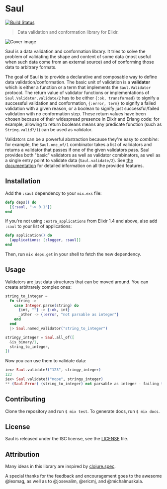 # Saul

[![Build Status](https://travis-ci.org/whatyouhide/saul.svg?branch=master)](https://travis-ci.org/whatyouhide/saul)

> Data validation and conformation library for Elixir.

![Cover image](http://i.imgur.com/9DXjXjA.jpg)

Saul is a data validation and conformation library. It tries to solve the problem of validating the shape and content of some data (most useful when such data come from an external source) and of conforming those data to arbitrary formats.

The goal of Saul is to provide a declarative and composable way to define data validation/conformation. The basic unit of validation is a **validator** which is either a function or a term that implements the `Saul.Validator` protocol. The return value of validator functions or implementations of `Saul.Validator.validate/2` has to be either `{:ok, transformed}` to signify a successful validation and conformation, `{:error, term}` to signify a failed validation with a given reason, or a boolean to signify just successful/failed validation with no conformation step. These return values have been chosen because of their widespread presence in Elixir and Erlang code: for example, allowing to return booleans means any predicate function (such as `String.valid?/1`) can be used as validator.

Validators can be a powerful abstraction because they're easy to *combine*: for example, the `Saul.one_of/1` combinator takes a list of validators and returns a validator that passes if one of the given validators pass. Saul provides both "basic" validators as well as validator combinators, as well as a single entry point to validate data (`Saul.validate/2`). See [the documentation][documentation] for detailed information on all the provided features.

## Installation

Add the `:saul` dependency to your `mix.exs` file:

```elixir
defp deps() do
  [{:saul, "~> 0.1"}]
end
```

If you're not using `:extra_applications` from Elixir 1.4 and above, also add `:saul` to your list of applications:

```elixir
defp application() do
  [applications: [:logger, :saul]]
end
```

Then, run `mix deps.get` in your shell to fetch the new dependency.

## Usage

Validators are just data structures that can be moved around. You can create arbitrarely complex ones:

```elixir
string_to_integer =
  fn string ->
    case Integer.parse(string) do
      {int, ""} -> {:ok, int}
      _other -> {:error, "not parsable as integer"}
    end
  end
  |> Saul.named_validator("string_to_integer")

stringy_integer = Saul.all_of([
  &is_binary/1,
  string_to_integer,
])
```

Now you can use them to validate data:

```elixir
iex> Saul.validate!("123", stringy_integer)
123
iex> Saul.validate!("nope", stringy_integer)
** (Saul.Error) (string_to_integer) not parsable as integer - failing term: "nope"
```

## Contributing

Clone the repository and run `$ mix test`. To generate docs, run `$ mix docs`.

## License

Saul is released under the ISC license, see the [LICENSE](LICENSE) file.

## Attribution

Many ideas in this library are inspired by [clojure.spec][clojure-spec].

A special thanks for the feedback and encouragement goes to the awesome @lexmag, as well as to @josevalim, @ericmj, and @michalmuskala.


[documentation]: https://hexdocs.pm/saul
[clojure-spec]: https://clojure.org/about/spec
